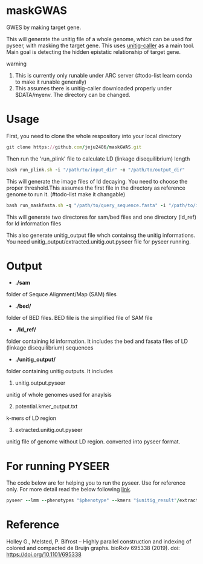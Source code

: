 # maskGWAS
GWES by making target gene.

This will generate the unitig file of a whole genome, which can be used for pyseer, with masking the target gene. This uses [unitig-caller](https://github.com/bacpop/unitig-caller) as a main tool. Main goal is detecting the hidden epistatic relationship of target gene.

warning
1. This is currently only runable under ARC server (#todo-list learn conda to make it runable generally) 
2. This assumes there is unitig-caller downloaded properly under $DATA/myenv. The directory can be changed.

# Usage

First, you need to clone the whole respository into your local directory

```ruby
git clone https://github.com/jeju2486/maskGWAS.git
```

Then run the 'run_plink' file to calculate LD (linkage disequilibrium) length

```ruby
bash run_plink.sh -i "/path/to/input_dir" -o "/path/to/output_dir"
```

This will generate the image files of ld decaying. You need to choose the proper threshold.This assumes the first file in the directory as reference genome to run it. (#todo-list make it changable)

```ruby
bash run_maskfasta.sh -q "/path/to/query_sequence.fasta" -i "/path/to/input_dir" -d 3000 -o "/path/to/output_dir" -t 12
```

This will generate two directores for sam/bed files and one directory (ld_ref) for ld information files

This also generate unitig_output file whch containsg the unitig informations. You need unitig_output/extracted.unitig.out.pyseer file for pyseer running. 

# Output

* **./sam**

folder of Sequce Alignment/Map (SAM) files 

* **./bed/**

folder of BED files. BED file is the simplified file of SAM file

* **./ld_ref/**

folder containing ld information. It includes the bed and fasata files of LD (linkage disequilibrium) sequences

* **./unitig_output/**

folder containing unitig outputs. It includes

1. unitig.output.pyseer

unitig of whole genomes used for anaylsis

2. potential.kmer_output.txt

k-mers of LD region

3. extracted.unitig.out.pyseer

unitig file of genome without LD region. converted into pyseer format.

# For running PYSEER

The code below are for helping you to run the pyseer. Use for reference only. For more detail read the below following [link](https://pyseer.readthedocs.io/en/master/tutorial.html).


```ruby
pyseer --lmm --phenotypes "$phenotype" --kmers "$unitig_result"/extracted.unitig.out.pyseer.gz --similarity phylogeny_wholegenome.tsv --print-samples --output-patterns "$result_dir"/kmer_patterns.txt --cpu 24 > "$result_dir"/sccmec_kmers.txt
```

# Reference
Holley G., Melsted, P. Bifrost – Highly parallel construction and indexing of colored and compacted de Bruijn graphs. bioRxiv 695338 (2019). doi: https://doi.org/10.1101/695338


